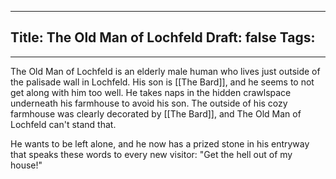 
---
Title: The Old Man of Lochfeld
Draft: false
Tags:
  - 
---

The Old Man of Lochfeld is an elderly male human who lives just outside of the palisade wall in Lochfeld. His son is [[The Bard]], and he seems to not get along with him too well. He takes naps in the hidden crawlspace underneath his farmhouse to avoid his son. The outside of his cozy farmhouse was clearly decorated by [[The Bard]], and The Old Man of Lochfeld can't stand that. 

He wants to be left alone, and he now has a prized stone in his entryway that speaks these words to every new visitor: "Get the hell out of my house!"